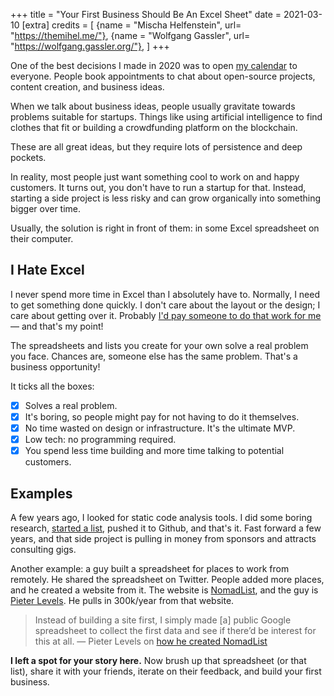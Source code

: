 +++
title = "Your First Business Should Be An Excel Sheet"
date = 2021-03-10
[extra]
credits = [
  {name = "Mischa Helfenstein", url= "https://themihel.me/"},
  {name = "Wolfgang Gassler", url= "https://wolfgang.gassler.org/"},
]
+++

One of the best decisions I made in 2020 was to open [my
calendar](https://booktime.xyz/p/matthias) to everyone. People book
appointments to chat about open-source projects, content creation, and business
ideas.

When we talk about business ideas, people usually gravitate towards problems
suitable for startups. Things like using artificial intelligence to find
clothes that fit or building a crowdfunding platform on the blockchain.

These are all great ideas, but they require lots of persistence and deep
pockets.

In reality, most people just want something cool to work on and happy customers.
It turns out, you don't have to run a startup for that. Instead, starting a side
project is less risky and can grow organically into something bigger over time.

Usually, the solution is right in front of them: in some Excel spreadsheet on
their computer.

## I Hate Excel

I never spend more time in Excel than I absolutely have to. Normally, I need to
get something done quickly. I don't care about the layout or the design; I care
about getting over it. Probably [I'd pay someone to do that work for
me](/2018/excel/) &mdash; and that's my point!

The spreadsheets and lists you create for your own solve a real problem you
face. Chances are, someone else has the same problem. That's a business
opportunity!

It ticks all the boxes:

- [x] Solves a real problem.
- [x] It's boring, so people might pay for not having to do it themselves.
- [x] No time wasted on design or infrastructure. It's the ultimate MVP.
- [x] Low tech: no programming required.
- [x] You spend less time building and more time talking to potential customers.

## Examples

A few years ago, I looked for static code analysis tools. I did some boring
research, [started a list](/2017/obsolete), pushed it to Github, and that's
it. Fast forward a few years, and that side project is pulling in money from
sponsors and attracts consulting gigs.

Another example: a guy built a spreadsheet for places to work from remotely. He shared the
spreadsheet on Twitter. People added more places, and he created a website from
it. The website is [NomadList](https://nomadlist.com/), and the guy is [Pieter
Levels](https://levels.io/). He pulls in 300k/year from that website.

> Instead of building a site first, I simply made [a] public Google spreadsheet to
> collect the first data and see if there’d be interest for this at all. &mdash;
> Pieter Levels on [how he created
> NomadList](https://levels.io/product-hunt-hacker-news-number-one/)

**I left a spot for your story here.** Now brush up that spreadsheet (or that
list), share it with your friends, iterate on their feedback, and build your
first business.
